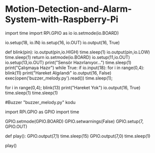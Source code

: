 # Motion-Detection-and-Alarm-System-with-Raspberry-Pi

import time 
import RPi.GPIO as io 
io.setmode(io.BOARD) 

io.setup(18, io.IN) 
io.setup(16, io.OUT)
io.output(16, True)

def blink(pin):
    io.output(pin,io.HIGH)
    time.sleep(1)
    io.output(pin,io.LOW)
    time.sleep(1)
    return
io.setmode(io.BOARD)
io.setup(11,io.OUT)
io.setup(13,io.OUT)
print("Sensör Hazırlanıyor...")
time.sleep(1)
print("Çalışmaya Hazır")
while True: 
if io.input(18):
for i in range(0,4):
blink(11)
print("Hareket Algılandı"
io.output(16, False)
exec(open('buzzer_melody.py').read())
time.sleep(1);

for i in range(0,4);
blink(13)
print("Hareket Yok")
io.output(16, True) 
time.sleep(1)
time.sleep(1)

#Buzzer "buzzer_melody.py" kodu

import RPi.GPIO as GPIO
import time

GPIO.setmode(GPIO.BOARD)
GPIO.setwarnings(False)
GPIO.setup(7, GPIO.OUT)

def play():
   GPIO.output(7,1)
   time.sleep(15)
   GPIO.output(7,0)
   time.sleep(1)

play()
